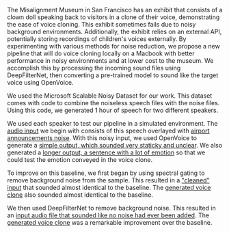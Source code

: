 The Misalignment Museum in San Francisco has an exhibit that consists of a clown doll speaking back to visitors in a clone of their voice, demonstrating the ease of voice cloning. This exhibit sometimes fails due to noisy background environments. Additionally, the exhibit relies on an external API, potentially storing recordings of children's voices externally. By experimenting with various methods for noise reduction, we propose a new pipeline that will do voice cloning locally on a Macbook with better performance in noisy environments and at lower cost to the museum. We accomplish this by processing the incoming sound files using DeepFilterNet, then converting a pre-trained model to sound like the target voice using OpenVoice.

We used the Microsoft Scalable Noisy Dataset for our work. This dataset comes with code to combine the noiseless speech files with the noise files. Using this code, we generated 1 hour of speech for two different speakers. 

We used each speaker to test our pipeline in a simulated environment. The [audio input](https://github.com/anjali-rgpt/VoiceClone/blob/main/audio_samples/MaleSpeakerWithAirportAnnouncementsOverlayedInput.wav) we begin with consists of this speech overlayed with [airport announcements noise](https://github.com/anjali-rgpt/VoiceClone/blob/main/audio_samples/AirportAnnouncementsNoise-NoiseOnly.wav). With this noisy input, we used OpenVoice to generate a [simple output, which sounded very staticky and unclear](https://github.com/anjali-rgpt/VoiceClone/blob/main/audio_samples/BaselineGeneratedOutput.wav). We also generated a [longer output, a sentence with a lot of emotion](https://github.com/anjali-rgpt/VoiceClone/blob/main/audio_samples/BaselineGeneratedOutputFanficVersion.wav) so that we could test the emotion conveyed in the voice clone.

To improve on this baseline, we first began by using spectral gating to remove background noise from the sample. This resulted in a ["cleaned" input](https://github.com/anjali-rgpt/VoiceClone/blob/main/audio_samples/PostSpectralGatingInput.wav) that sounded almost identical to the baseline. The [generated voice clone](https://github.com/anjali-rgpt/VoiceClone/blob/main/audio_samples/PostSpectralGatingGeneratedOutput.wav) also sounded almost identical to the baseline.

We then used DeepFilterNet to remove background noise. This resulted in an [input audio file that sounded like no noise had ever been added](https://github.com/anjali-rgpt/VoiceClone/blob/main/audio_samples/PostDeepFilterNetInput.wav). The [generated voice clone](https://github.com/anjali-rgpt/VoiceClone/blob/main/audio_samples/PostDeepFilterNetGeneratedOutput.wav) was a remarkable improvement over the baseline. 





